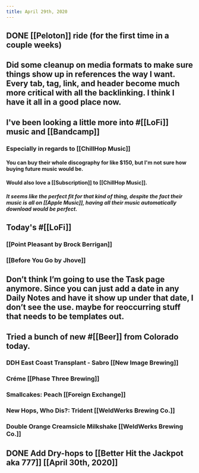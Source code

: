 ```yaml
---
title: April 29th, 2020
---
```


## DONE [[Peloton]] ride (for the first time in a couple weeks)

## Did some cleanup on media formats to make sure things show up in references the way I want. Every tab, tag, link, and header become much more critical with all the backlinking. I think I have it all in a good place now.

## I've been looking a little more into #[[LoFi]] music and [[Bandcamp]]
### Especially in regards to [[ChillHop Music]]
#### You can buy their whole discography for like $150, but I'm not sure how buying future music would be.

#### Would also love a [[Subscription]] to [[ChillHop Music]]. 
##### It seems like the perfect fit for that kind of thing, despite the fact their music is all on [[Apple Music]], having all their music automatically download would be perfect.

## Today's #[[LoFi]]
### [[Point Pleasant by Brock Berrigan]]

### [[Before You Go by Jhove]]

## Don’t think I’m going to use the Task page anymore. Since you can just add a date in any Daily Notes and have it show up under that date, I don’t see the use. maybe for reoccurring stuff that needs to be templates out.  

## Tried a bunch of new #[[Beer]] from Colorado today.
### DDH East Coast Transplant - Sabro [[New Image Brewing]]

### Créme [[Phase Three Brewing]]

### Smallcakes: Peach [[Foreign Exchange]]

### New Hops, Who Dis?: Trident [[WeldWerks Brewing Co.]]

### Double Orange Creamsicle Milkshake [[WeldWerks Brewing Co.]]

## DONE Add Dry-hops to [[Better Hit the Jackpot aka 777]] [[April 30th, 2020]]
